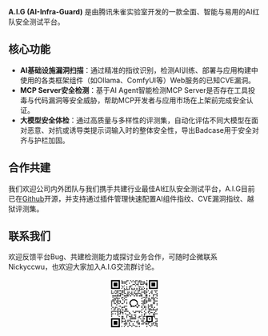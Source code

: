 **A.I.G (AI-Infra-Guard)** 是由腾讯朱雀实验室开发的一款全面、智能与易用的AI红队安全测试平台。

## 核心功能

- **AI基础设施漏洞扫描**：通过精准的指纹识别，检测AI训练、部署与应用构建中使用的各类框架组件（如Ollama、ComfyUI等）Web服务的已知CVE漏洞。
- **MCP Server安全检测**：基于AI Agent智能检测MCP Server是否存在工具投毒与代码漏洞等安全威胁，帮助MCP开发者与应用市场在上架前完成安全认证。
- **大模型安全体检**：通过高质量与多样性的评测集，自动化评估不同大模型在面对恶意、对抗或诱导类提示词输入时的整体安全性，导出Badcase用于安全对齐与护栏加固。


## 合作共建
我们欢迎公司内外团队与我们携手共建行业最佳AI红队安全测试平台，A.I.G目前已在[Github](https://github.com/Tencent/AI-Infra-Guard)开源，并支持通过插件管理快速配置AI组件指纹、CVE漏洞指纹、越狱评测集。


## 联系我们

欢迎反馈平台Bug、共建检测能力或探讨业务合作，可随时企微联系Nickyccwu，也欢迎大家加入A.I.G交流群讨论。
<p align="center">
    <img alt="A.I.G Logo" width="20%" src="./assets/wechatgroup.png">
</p>